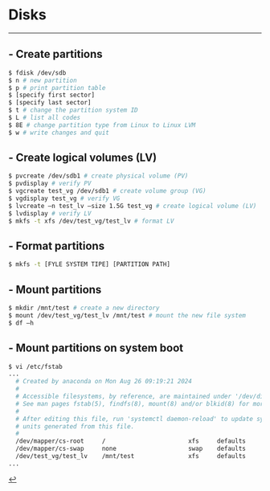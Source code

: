 # Disks
---
## - Create partitions
```bash
$ fdisk /dev/sdb
$ n # new partition
$ p # print partition table
$ [specify first sector]
$ [specify last sector]
$ t # change the partition system ID
$ L # list all codes
$ 8E # change partition type from Linux to Linux LVM
$ w # write changes and quit
```

## - Create logical volumes (LV)
```bash
$ pvcreate /dev/sdb1 # create physical volume (PV)
$ pvdisplay # verify PV
$ vgcreate test_vg /dev/sdb1 # create volume group (VG)
$ vgdisplay test_vg # verify VG
$ lvcreate –n test_lv –size 1.5G test_vg # create logical volume (LV)
$ lvdisplay # verify LV
$ mkfs -t xfs /dev/test_vg/test_lv # format LV
```

## - Format partitions
```bash
$ mkfs -t [FYLE SYSTEM TIPE] [PARTITION PATH]
```

## - Mount partitions
```bash
$ mkdir /mnt/test # create a new directory
$ mount /dev/test_vg/test_lv /mnt/test # mount the new file system
$ df –h
```

## - Mount partitions on system boot
```bash
$ vi /etc/fstab
...
  # Created by anaconda on Mon Aug 26 09:19:21 2024
  #
  # Accessible filesystems, by reference, are maintained under '/dev/disk/'.
  # See man pages fstab(5), findfs(8), mount(8) and/or blkid(8) for more info.
  #
  # After editing this file, run 'systemctl daemon-reload' to update systemd
  # units generated from this file.
  #
  /dev/mapper/cs-root     /                       xfs     defaults        0 0
  /dev/mapper/cs-swap     none                    swap    defaults        0 0
  /dev/test_vg/test_lv    /mnt/test               xfs     defaults        0 0
...
```

[↩️](../Linux.html)
